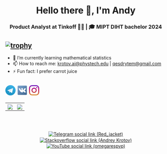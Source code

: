 <h1 align="center">Hello there 👋, I'm Andy</h1>
<h3 align="center">Product Analyst at Tinkoff 👨‍💻 | 🎓 MIPT DIHT bachelor 2024</h3>



[![trophy](https://github-profile-trophy.vercel.app/?username=ryo-ma&theme=onedark)](https://github.com/ryo-ma/github-profile-trophy)
---

- 🌱 I’m currently learning mathematical statistics
- 📫 How to reach me: krotov.ai@phystech.edu | qesdrytem@gmail.com
- ⚡ Fun fact: I prefer carrot juice


[![Foo](icons/telegram32.png)](https://t.me/Red_jacket) [![Foo](icons/vk32.png)](https://vk.com/andy_krotov) [![Foo](icons/instagram32.png)](https://www.instagram.com/_po_zhizni_/)
---


<table>
  <tr>
    <td align="center" style="padding=0;width=50%;">
      <img align="center" style="padding=0;" src="https://github-readme-stats.vercel.app/api?username=Andy-Messer&count_private=true&show_icons=true&theme=gotham&row=2&column=4" />

  <td align="center" style="padding=0;width=70%;">
      <img align="center" style="padding=0;" src="https://github-readme-stats.quantumlytangled.vercel.app/api/top-langs/?username=Andy-Messer&layout=compact&show_icons=true&hide_border=true&icon_color=f0f0f000&count_private=true" />
    </td>
  </tr>
</table>

</br>
</br>

<p align="center">
<a href="https://t.me/Red_jacket" target="_blank"><img align="center" src="https://cdn.jsdelivr.net/npm/simple-icons@3.0.1/icons/telegram.svg" alt="Telegram social link (Red_jacket)" height="30" width="40" /></a>
<a href="https://stackexchange.com/users/26120518/andrey-krotov" target="_blank"><img align="center" src="https://cdn.jsdelivr.net/npm/simple-icons@3.0.1/icons/stackoverflow.svg" alt="Stackoverflow social link (Andrey Krotov)" height="30" width="40" /></a>
<a href="https://vk.com/andy_krotov" target="_blank"><img align="center" src="https://cdn.jsdelivr.net/npm/simple-icons@3.0.1/icons/vk.svg" alt="YouTube social link (omegarespvp)" height="30" width="40" /></a>
</p>
